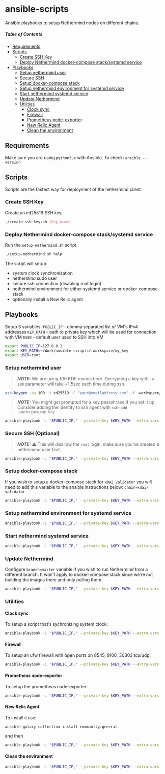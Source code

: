 # ansible-scripts
Ansible playbooks to setup Nethermind nodes on different chains.

##### Table of Contents
  - [Requirements](#requirements)
  - [Scripts](#scripts)
    * [Create SSH Key](#create-ssh-key)
    * [Deploy Nethermind docker-compose stack/systemd service](#deploy-nethermind-docker-compose-stack-systemd-service)
  - [Playbooks](#playbooks)
    * [Setup nethermind user](#setup-nethermind-user)
    * [Secure SSH](#secure-ssh-optional)
    * [Setup docker-compose stack](#setup-docker-compose-stack)
    * [Setup nethermind environment for systemd service](#setup-nethermind-environment-for-systemd-service)
    * [Start nethermind systemd service](#start-nethermind-systemd-service)
    * [Update Nethermind](#update-nethermind)
    * [Utilities](#utilities)
      + [Clock sync](#clock-sync)
      + [Firewall](#firewall)
      + [Prometheus node-exporter](#prometheus-node-exporter)
      + [New Relic Agent](#new-relic-agent)
      + [Clean the environment](#clean-the-environment)

## Requirements
Make sure you are using `python3.x` with Ansible. To check: `ansible --version`

## Scripts
Scripts are the fastest way for deployment of the nethermind client.

### Create SSH Key

Create an ed25519 SSH key.

```bash
./create-ssh-key.sh [key_name]
```

### Deploy Nethermind docker-compose stack/systemd service

Run the `setup-nethermind.sh` script.

```bash
./setup-nethermind.sh help
```

The script will setup:
* system clock synchronization
* nethermind sudo user
* secure ssh connection (disabling root login)
* nethermind environment for either systemd service or docker-compose stack
* optionally install a New Relic agent

## Playbooks

Setup 3 variables:
`PUBLIC_IP` - comma separated list of VM's IPv4 addresses
`KEY_PATH` - path to private key which will be used for connection with VM
`USER` - default user used to SSH into VM

```bash
export PUBLIC_IP=127.0.0.1
export KEY_PATH=~/Work/ansible-scripts/.workspace/my_key
export USER=root
```

### Setup nethermind user

> **_NOTE:_** We are using 100 KDF rounds here. Decrypting a key with `-a 100` parameter will take ~1.5sec each time during ssh.

```bash
ssh-keygen -qa 100 -t ed25519 -C "your@emailaddress.com" -f .workspace/my_key_name
```

> **_NOTE:_** You might get prompted for a key passphrase if you set it up. Consider adding the identity to ssh agent with `ssh-add .workspace/my_key`

```bash
ansible-playbook -i "$PUBLIC_IP," --private-key $KEY_PATH --extra-vars "ansible_user=$USER ssh_user=nethermind ssh_identity_key=$KEY_PATH.pub" playbooks/setup-user.yml
```

### Secure SSH (Optional)

> **_NOTE:_** ⚠️ This will disallow the `root` login, make sure you've created a nethermind user first.

```bash
ansible-playbook -i "$PUBLIC_IP," --private-key $KEY_PATH --extra-vars "ansible_user=$USER" playbooks/secure-ssh.yml
```

### Setup docker-compose stack

If you wish to setup a docker-compose stack for `xDai Validator` you will need to add this variable to the ansible instructions below: `chain=xdai-validator`

```bash
ansible-playbook -i "$PUBLIC_IP," --private-key $KEY_PATH --extra-vars "ansible_user=nethermind" playbooks/setup-docker-compose.yml
```

### Setup nethermind environment for systemd service

```bash
ansible-playbook -i "$PUBLIC_IP," --private-key $KEY_PATH --extra-vars "ansible_user=nethermind" playbooks/setup-nethermind.yml
```

### Start nethermind systemd service

```bash
ansible-playbook -i "$PUBLIC_IP," --private-key $KEY_PATH --extra-vars "ansible_user=nethermind" playbooks/start-nethermind.yml
```

### Update Nethermind

Configure `branch=master` variable if you wish to run Nethermind from a different branch. 
It won't apply to docker-compose stack since we're not building the images there and only pulling them.

```bash
ansible-playbook -i "$PUBLIC_IP," --private-key $KEY_PATH --extra-vars "ansible_user=nethermind branch=master" playbooks/update-nethermind.yml
```

### Utilities

#### Clock sync

To setup a script that's sychronizing system clock:

```bash
ansible-playbook -i "$PUBLIC_IP," --private-key $KEY_PATH --extra-vars "ansible_user=nethermind" playbooks/setup-sync-clock.yml
```

#### Firewall

To setup an ufw firewall with open ports on 8545, 9100, 30303 tcp/udp:

```bash
ansible-playbook -i "$PUBLIC_IP," --private-key $KEY_PATH --extra-vars "ansible_user=nethermind" playbooks/setup-firewall.yml
```

#### Prometheus node-exporter

To setup the prometheus node-exporter:

```bash
ansible-playbook -i "$PUBLIC_IP," --private-key $KEY_PATH --extra-vars "ansible_user=nethermind" playbooks/setup-node-exporter.yml
```

#### New Relic Agent 

To install it use: 
```bash
ansible-galaxy collection install community.general
```

and then

```bash
ansible-playbook -i "$PUBLIC_IP," --private-key $KEY_PATH --extra-vars "ansible_user=nethermind" playbooks/setup-newrelic.yml
```

#### Clean the environment

```bash
ansible-playbook -i "$PUBLIC_IP," --private-key $KEY_PATH --extra-vars "ansible_user=nethermind" playbooks/clean.yml
```
